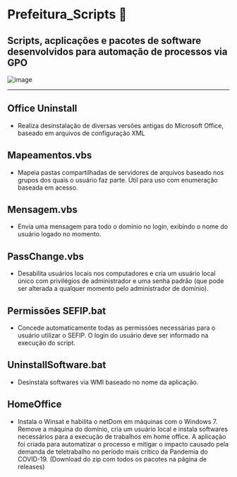 # Prefeitura_Scripts 📜
Scripts, acplicações e pacotes de software desenvolvidos para automação de processos via GPO
-----------------
![image](https://img.shields.io/badge/VBScript-VBS-blue)

-----------------
Office Uninstall 
-----------------
- Realiza desinstalação de diversas versões antigas do Microsoft Office, baseado em arquivos de configuração XML

Mapeamentos.vbs 
-----------------
- Mapeia pastas compartilhadas de servidores de arquivos baseado nos grupos dos quais o usuário faz parte. Útil para uso com enumeração baseada em acesso.

Mensagem.vbs 
-----------------
- Envia uma mensagem para todo o domínio no login, exibindo o nome do usuário logado no momento.

PassChange.vbs
-----------------
- Desabilita usuários locais nos computadores e cria um usuário local único com privilégios de administrador e uma senha padrão (que pode ser alterada a qualquer momento pelo administrador de domínio).
 
Permissões SEFIP.bat
-----------------
- Concede automaticamente todas as permissões necessárias para o usuário utilizar o SEFIP. O login do usuário deve ser informado na execução do script.

UninstallSoftware.bat
-----------------
- Desinstala softwares via WMI baseado no nome da aplicação.

HomeOffice
-----------------
- Instala o Winsat e habilita o netDom em máquinas com o Windows 7. Remove a máquina do domínio, cria um usuário local e instala softwares necessários para a execução de trabalhos em home office. A aplicação foi criada para automatizar o processo e mitigar o impacto causado pela demanda de teletrabalho no período mais crítico da Pandemia do COVID-19. (Download do zip com todos os pacotes na página de releases)
